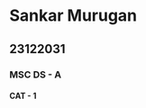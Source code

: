 # Sankar Murugan                                                  
## 23122031                                          
### MSC DS - A                                               
#### CAT - 1 
